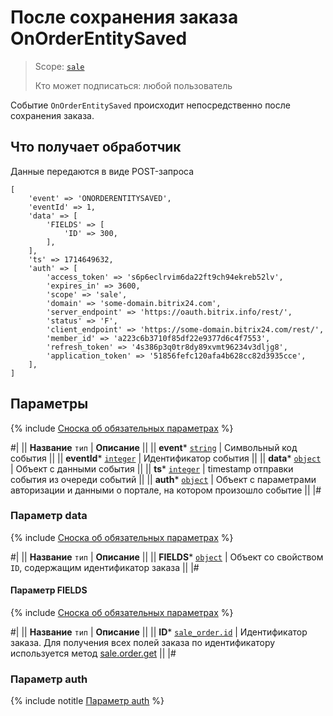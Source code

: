 # После сохранения заказа OnOrderEntitySaved

> Scope: [`sale`](../../scopes/permissions.md) 
>
> Кто может подписаться: любой пользователь

Событие `OnOrderEntitySaved` происходит непосредственно после сохранения заказа.

## Что получает обработчик

Данные передаются в виде POST-запроса

```
[
    'event' => 'ONORDERENTITYSAVED',
    'eventId' => 1,
    'data' => [
        'FIELDS' => [
            'ID' => 300,
        ],
    ],
    'ts' => 1714649632,
    'auth' => [
        'access_token' => 's6p6eclrvim6da22ft9ch94ekreb52lv',
        'expires_in' => 3600,
        'scope' => 'sale',
        'domain' => 'some-domain.bitrix24.com',
        'server_endpoint' => 'https://oauth.bitrix.info/rest/',
        'status' => 'F',
        'client_endpoint' => 'https://some-domain.bitrix24.com/rest/',
        'member_id' => 'a223c6b3710f85df22e9377d6c4f7553',
        'refresh_token' => '4s386p3q0tr8dy89xvmt96234v3dljg8',
        'application_token' => '51856fefc120afa4b628cc82d3935cce',
    ],
]
```

## Параметры

{% include [Сноска об обязательных параметрах](../../../_includes/required.md) %}

#|
|| **Название**
`тип` | **Описание** ||
|| **event***
[`string`](../../data-types.md) | Символьный код события ||
|| **eventId***
[`integer`](../../data-types.md) | Идентификатор события ||
|| **data***
[`object`](../../data-types.md) | Объект с данными события ||
|| **ts***
[`integer`](../../data-types.md) | timestamp отправки события из очереди событий ||
|| **auth***
[`object`](../../data-types.md) | Объект с параметрами авторизации и данными о портале, на котором произошло событие ||
|#

### Параметр data

{% include [Сноска об обязательных параметрах](../../../_includes/required.md) %}

#|
|| **Название**
`тип` | **Описание** ||
|| **FIELDS***
[`object`](../../data-types.md) | Объект со свойством `ID`, содержащим идентификатор заказа ||
|#

#### Параметр FIELDS

{% include [Сноска об обязательных параметрах](../../../_includes/required.md) %}

#|
|| **Название**
`тип` | **Описание** ||
|| **ID***
[`sale_order.id`](../data-types.md) | Идентификатор заказа. Для получения всех полей заказа по идентификатору используется метод [sale.order.get](../order/sale-order-get.md) ||
|#

### Параметр auth

{% include notitle [Параметр auth](../../../_includes/auth-params-in-events.md) %}